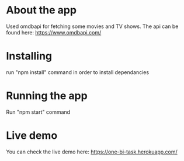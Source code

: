 # About the app
Used omdbapi for fetching some movies and TV shows.
The api can be found here: https://www.omdbapi.com/

# Installing

run "npm install" command in order to install dependancies

# Running the app

Run "npm start" command

# Live demo

You can check the live demo here:
https://one-bi-task.herokuapp.com/
